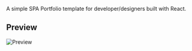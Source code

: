 A simple SPA Portfolio template for developer/designers built with React.

## Preview

![Preview]()
